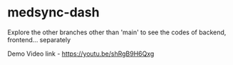 # medsync-dash
Explore the other branches other than 'main' to see the codes of backend, frontend... separately

Demo Video link - https://youtu.be/shRgB9H6Qxg
